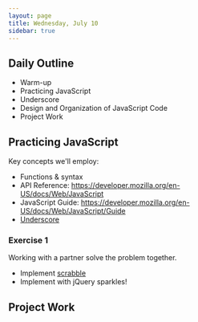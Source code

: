 ```yaml
---
layout: page
title: Wednesday, July 10
sidebar: true
---
```

## Daily Outline

* Warm-up
* Practicing JavaScript
* Underscore
* Design and Organization of JavaScript Code
* Project Work

## Practicing JavaScript

Key concepts we'll employ:

* Functions & syntax
* API Reference: https://developer.mozilla.org/en-US/docs/Web/JavaScript
* JavaScript Guide: https://developer.mozilla.org/en-US/docs/Web/JavaScript/Guide
* [Underscore](http://underscorejs.org)

### Exercise 1

Working with a partner solve the problem together.

* Implement [scrabble](https://github.com/JumpstartLab/warmup-exercises/tree/backlog/scrabble-score)
* Implement with jQuery sparkles!

## Project Work

